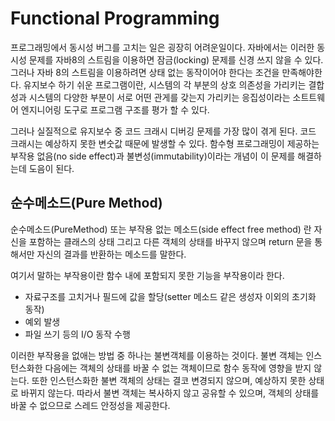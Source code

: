 # Functional Programming
프로그래밍에서 동시성 버그를 고치는 일은 굉장히 어려운일이다.
자바에서는 이러한 동시성 문제를 자바8의 스트림을 이용하면 잠금(locking) 문제를 신경 쓰지 않을 수 있다.
그러나 자바 8의 스트림을 이용하려면 상태 없는 동작이어야 한다는 조건을 만족해야한다.
유지보수 하기 쉬운 프로그램이란, 시스템의 각 부분의 상호 의존성을 가리키는 결합성과 시스템의 다양한 부분이
서로 어떤 관게를 갖는지 가리키는 응집성이라는 소트트웨어 엔지니어링 도구로 프로그램 구조를 평가 할 수 있다.

그러나 실질적으로 유지보수 중 코드 크래시 디버깅 문제를 가장 많이 겪게 된다. 코드 크래시는 예상하지 못한 변숫값 때문에 발생할 수 있다.
함수형 프로그래밍이 제공하는 부작용 없음(no side effect)과 불변성(immutability)이라는 개념이 이 문제를 해결하는데 도음이 된다.

## 순수메소드(Pure Method)
순수메소드(PureMethod) 또는 부작용 없는 메소드(side effect free method) 란 자신을 포함하는 클래스의 상태 그리고 다른 객체의 상태를 바꾸지 않으며 
return 문을 통해서만 자신의 결과를 반환하는 메소드를 말한다.

여기서 말하는 부작용이란 함수 내에 포함되지 못한 기능을 부작용이라 한다.
- 자료구조를 고치거나 필드에 값을 할당(setter 메소드 같은 생성자 이외의 초기화 동작)
- 예외 발생
- 파일 쓰기 등의 I/O 동작 수행

이러한 부작용을 없애는 방법 중 하나는 불변객체를 이용하는 것이다. 불변 객체는 인스턴스화한 다음에는 객체의 상태를 바꿀 수 없는 객체이므로
함수 동작에 영향을 받지 않는다. 또한 인스턴스화한 불변 객체의 상태는 결코 변경되지 않으며, 예상하지 못한 상태로 바뀌지 않는다.
따라서 불변 객체는 복사하지 않고 공유할 수 있으며, 객체의 상태를 바꿀 수 없으므로 스레드 안정성을 제공한다.
